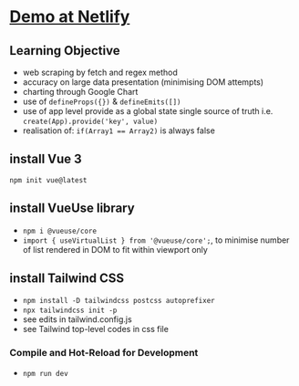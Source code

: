 # [Demo at Netlify](https://ust-yield-chart-fidly.netlify.app/)

## Learning Objective
- web scraping by fetch and regex method
- accuracy on large data presentation (minimising DOM attempts)
- charting through Google Chart
- use of ```defineProps({})``` & ```defineEmits([])```
- use of app level provide as a global state single source of truth i.e. ```create(App).provide('key', value)```
- realisation of: ```if(Array1 == Array2)``` is always false

## install Vue 3
```npm init vue@latest```

## install VueUse library
- ```npm i @vueuse/core```
- ```import { useVirtualList } from '@vueuse/core';```, to minimise number of list rendered in DOM to fit within viewport only

## install Tailwind CSS
- ```npm install -D tailwindcss postcss autoprefixer```
- ```npx tailwindcss init -p```
- see edits in tailwind.config.js
- see Tailwind top-level codes in css file

### Compile and Hot-Reload for Development
- ```npm run dev```

